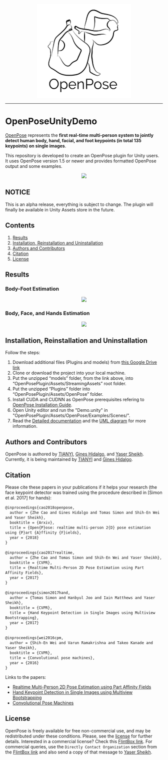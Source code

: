 <div align="center">
    <img src=".github/Logo_main_black.png", width="300">
</div>

-----------------

# OpenPoseUnityDemo
[OpenPose](https://github.com/CMU-Perceptual-Computing-Lab/openpose) represents the **first real-time multi-person system to jointly detect human body, hand, facial, and foot keypoints (in total 135 keypoints) on single images**.

This repository is developed to create an OpenPose plugin for Unity users. It uses OpenPose version 1.5 or newer and provides formatted OpenPose output and some examples.

<p align="center">
    <img src="doc/media/pose_face_hands.gif", width="480">
</p>



## NOTICE
This is an alpha release, everything is subject to change. The plugin will finally be available in Unity Assets store in the future.



## Contents
1. [Results](#results)
2. [Installation, Reinstallation and Uninstallation](#installation-reinstallation-and-uninstallation)
3. [Authors and Contributors](#authors-and-contributors)
4. [Citation](#citation)
5. [License](#license)



## Results
### Body-Foot Estimation
<p align="center">
    <img src="doc/media/dance_foot.gif", width="360">
</p>

### Body, Face, and Hands Estimation
<p align="center">
    <img src="doc/media/pose_face.gif", width="360">
</p>



## Installation, Reinstallation and Uninstallation
Follow the steps:

1. Download additional files (Plugins and models) from [this Google Drive link](https://drive.google.com/drive/folders/1b4lbMjkqAJtTCszKwBAjxC_TeBKZ-dqM?usp=sharing)
2. Clone or download the project into your local machine.
3. Put the unzipped “models” folder, from the link above, into “OpenPosePlugin/Assets/StreamingAssets” root folder.
4. Put the unzipped “Plugins” folder into “OpenPosePlugin/Assets/OpenPose” folder.
5. Install CUDA and CUDNN as OpenPose prerequisites refering to [OpenPose Installation Guide](https://github.com/CMU-Perceptual-Computing-Lab/openpose/blob/master/doc/installation.md#prerequisites).
6. Open Unity editor and run the "Demo.unity" in "OpenPosePlugin/Assets/OpenPose/Examples/Scenes/".
7. Read the [Detailed documentation](OpenPosePlugin/Assets/OpenPose/Documents/README.pdf) and the [UML diagram](OpenPosePlugin/Assets/OpenPose/Documents/OpenPoseUnityPlugin_UML.pdf) for more information.



## Authors and Contributors
OpenPose is authored by [TIANYI](TIANYI), [Gines Hidalgo](https://www.gineshidalgo.com/), and [Yaser Sheikh](http://www.cs.cmu.edu/~yaser/). Currently, it is being maintained by [TIANYI](TIANYI) and [Gines Hidalgo](https://www.gineshidalgo.com/).



## Citation
Please cite these papers in your publications if it helps your research (the face keypoint detector was trained using the procedure described in [Simon et al. 2017] for hands):

    @inproceedings{cao2018openpose,
      author = {Zhe Cao and Gines Hidalgo and Tomas Simon and Shih-En Wei and Yaser Sheikh},
      booktitle = {Arxiv},
      title = {Open{P}ose: realtime multi-person 2{D} pose estimation using {P}art {A}ffinity {F}ields},
      year = {2018}
    }

    @inproceedings{cao2017realtime,
      author = {Zhe Cao and Tomas Simon and Shih-En Wei and Yaser Sheikh},
      booktitle = {CVPR},
      title = {Realtime Multi-Person 2D Pose Estimation using Part Affinity Fields},
      year = {2017}
    }

    @inproceedings{simon2017hand,
      author = {Tomas Simon and Hanbyul Joo and Iain Matthews and Yaser Sheikh},
      booktitle = {CVPR},
      title = {Hand Keypoint Detection in Single Images using Multiview Bootstrapping},
      year = {2017}
    }

    @inproceedings{wei2016cpm,
      author = {Shih-En Wei and Varun Ramakrishna and Takeo Kanade and Yaser Sheikh},
      booktitle = {CVPR},
      title = {Convolutional pose machines},
      year = {2016}
    }

Links to the papers:

- [Realtime Multi-Person 2D Pose Estimation using Part Affinity Fields](https://arxiv.org/abs/1611.08050)
- [Hand Keypoint Detection in Single Images using Multiview Bootstrapping](https://arxiv.org/abs/1704.07809)
- [Convolutional Pose Machines](https://arxiv.org/abs/1602.00134)



## License
OpenPose is freely available for free non-commercial use, and may be redistributed under these conditions. Please, see the [license](LICENSE) for further details. Interested in a commercial license? Check this [FlintBox link](https://flintbox.com/public/project/47343/). For commercial queries, use the `Directly Contact Organization` section from the [FlintBox link](https://flintbox.com/public/project/47343/) and also send a copy of that message to [Yaser Sheikh](http://www.cs.cmu.edu/~yaser/).

